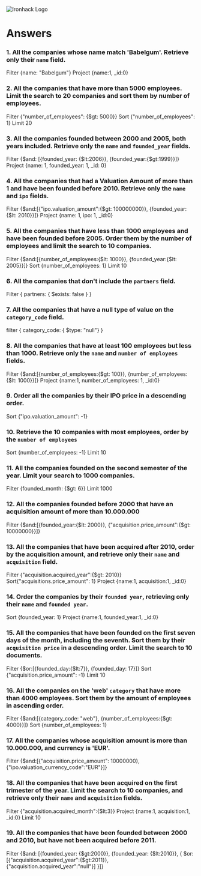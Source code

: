 ![Ironhack Logo](https://i.imgur.com/1QgrNNw.png)

# Answers

### 1. All the companies whose name match 'Babelgum'. Retrieve only their `name` field.

<!-- Your Code Goes Here -->
Filter {name: "Babelgum"}
Project {name:1, _id:0}

### 2. All the companies that have more than 5000 employees. Limit the search to 20 companies and sort them by **number of employees**.

<!-- Your Code Goes Here -->
Filter {"number_of_employees": {$gt: 5000}}
Sort {"number_of_employees": 1}
Limit 20

### 3. All the companies founded between 2000 and 2005, both years included. Retrieve only the `name` and `founded_year` fields.

<!-- Your Code Goes Here -->
Filter {$and: [{founded_year: {$lt:2006}}, {founded_year:{$gt:1999}}]}
Project {name: 1, founded_year: 1, _id: 0}

### 4. All the companies that had a Valuation Amount of more than 1  and have been founded before 2010. Retrieve only the `name` and `ipo` fields.

<!-- Your Code Goes Here -->
Filter {$and:[{"ipo.valuation_amount":{$gt: 100000000}}, {founded_year:{$lt: 2010}}]}
Project {name: 1, ipo: 1, _id:0}

### 5. All the companies that have less than 1000 employees and have been founded before 2005. Order them by the number of employees and limit the search to 10 companies.

<!-- Your Code Goes Here -->
Filter {$and:[{number_of_employees:{$lt: 1000}}, {founded_year:{$lt: 2005}}]}
Sort {number_of_employees: 1}
Limit 10

### 6. All the companies that don't include the `partners` field.

<!-- Your Code Goes Here -->
Filter { partners: { $exists: false } }

### 7. All the companies that have a null type of value on the `category_code` field.

<!-- Your Code Goes Here -->
filter { category_code: { $type: "null"} }

### 8. All the companies that have at least 100 employees but less than 1000. Retrieve only the `name` and `number of employees` fields.

<!-- Your Code Goes Here -->
Filter {$and:[{number_of_employees:{$gt: 100}}, {number_of_employees:{$lt: 1000}}]}
Project {name:1, number_of_employees: 1, _id:0}

### 9. Order all the companies by their IPO price in a descending order.

<!-- Your Code Goes Here -->
Sort {"ipo.valuation_amount": -1}

### 10. Retrieve the 10 companies with most employees, order by the `number of employees`

<!-- Your Code Goes Here -->
Sort {number_of_employees: -1}
Limit 10

### 11. All the companies founded on the second semester of the year. Limit your search to 1000 companies.

<!-- Your Code Goes Here -->
Filter {founded_month: {$gt: 6}}
Limit 1000

### 12. All the companies founded before 2000 that have an acquisition amount of more than 10.000.000

<!-- Your Code Goes Here -->
Filter {$and:[{founded_year:{$lt: 2000}}, {"acquisition.price_amount":{$gt: 10000000}}]}


### 13. All the companies that have been acquired after 2010, order by the acquisition amount, and retrieve only their `name` and `acquisition` field.

<!-- Your Code Goes Here -->
Filter {"acquisition.acquired_year":{$gt: 2010}}
Sort{"acquisitions.price_amount": 1}
Project {name:1, acquisition:1, _id:0}

### 14. Order the companies by their `founded year`, retrieving only their `name` and `founded year`.

<!-- Your Code Goes Here -->
Sort {founded_year: 1}
Project {name:1, founded_year:1, _id:0}

### 15. All the companies that have been founded on the first seven days of the month, including the seventh. Sort them by their `acquisition price` in a descending order. Limit the search to 10 documents.

<!-- Your Code Goes Here -->
Filter {$or:[{founded_day:{$lt:7}}, {founded_day: 17}]}
Sort {"acquisition.price_amount": -1}
Limit 10

### 16. All the companies on the 'web' `category` that have more than 4000 employees. Sort them by the amount of employees in ascending order.

<!-- Your Code Goes Here -->
Filter {$and:[{category_code: "web"}, {number_of_employees:{$gt: 4000}}]}
Sort {number_of_employees: 1}

### 17. All the companies whose acquisition amount is more than 10.000.000, and currency is 'EUR'.

<!-- Your Code Goes Here -->
Filter {$and:[{"acquisition.price_amount": 10000000}, {"ipo.valuation_currency_code":"EUR"}]}

### 18. All the companies that have been acquired on the first trimester of the year. Limit the search to 10 companies, and retrieve only their `name` and `acquisition` fields.

<!-- Your Code Goes Here -->
Filter {"acquisition.acquired_month":{$lt:3}}
Project {name:1, acquisition:1, _id:0}
Limit 10

### 19. All the companies that have been founded between 2000 and 2010, but have not been acquired before 2011.

<!-- Your Code Goes Here -->
Filter {$and: [{founded_year: {$gt:2000}}, {founded_year: {$lt:2010}}, { $or: [{"acquisition.acquired_year":{$gt:2011}}, {"acquisition.acquired_year":"null"}] }]}
